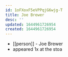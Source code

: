 ```yaml
---
id: 1oFXoxF5eVPPqjG6wjg-T
title: Joe Brewer
desc: ''
updated: 1644961726954
created: 1644961726954
---
```



- [[person]] - Joe Brewer
- appeared 1x at the stoa
